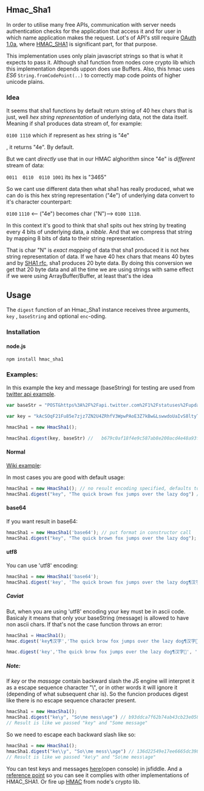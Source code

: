 ## Hmac_Sha1


In order to utilise many free APIs, communication with server needs authentication checks for the application that access it and for user in which name application makes the request. Lot's of API's still require [OAuth 1.0a](https://oauth.net/core/1.0a/#anchor15), where [HMAC_SHA1](https://en.wikipedia.org/wiki/Hash-based_message_authentication_code#Implementation) is significant part, for that purpose. 

This implementation uses only plain javascript strings so that is what it expects to pass it. Although sha1 function from nodes core crypto lib which this implementation depends uppon does use Buffers.
 Also, this hmac uses *ES6* `String.fromCodePoint(..)` to correctly map code points of higher unicode plains. 

### Idea

It seems that sha1 functions by default return string of 40 hex chars that is just, well *hex string representation* of underlying data, not the data itself. Meaning if sha1 produces data stream of, for example:

`0100 1110` which if represent as hex string is "4e"

, it returns "4e". By default.

But we cant *directly* use that in our HMAC alghorithm since "4e" is *different* stream of data:

`0011  0110  0110 1001` its hex is "3465"

So we cant use different data then what sha1 has really produced, what we can do is this hex string representation ("4e") of underlying data convert to it's character counterpart:

`0100` `1110` <-- ("4e") becomes char ("N")--> `0100 1110`.

In this context it's good to think that sha1 spits out hex string by treating every 4 bits of underlying data, a *nibble*. And that we compress that string by mapping 8 bits of data to their string representation.

That is char "N" is *exact mapping* of data that sha1 produced it is not hex string representation of data. If we have 40 hex chars that means 40 bytes and by [SHA1 rfc](https://tools.ietf.org/html/rfc2104), sha1 produces 20 byte data. By doing this conversion we get that 20 byte data and all the time we are using strings with same effect if we were using ArrayBuffer/Buffer, at least that's the idea

## Usage

The `digest` function of an Hmac_Sha1 instance receives three arguments, `key` , `baseString` and optional `enc`-oding.

### Installation
#### node.js
`npm install hmac_sha1`

### Examples:
In this example the key and message (baseString) for testing are used from [twitter api example](https://dev.twitter.com/oauth/overview/creating-signatures).

```javascript
var baseStr = "POST&https%3A%2F%2Fapi.twitter.com%2F1%2Fstatuses%2Fupdate.json&include_entities%3Dtrue%26oauth_consumer_key%3Dxvz1evFS4wEEPTGEFPHBog%26oauth_nonce%3DkYjzVBB8Y0ZFabxSWbWovY3uYSQ2pTgmZeNu2VS4cg%26oauth_signature_method%3DHMAC-SHA1%26oauth_timestamp%3D1318622958%26oauth_token%3D370773112-GmHxMAgYyLbNEtIKZeRNFsMKPR9EyMZeS9weJAEb%26oauth_version%3D1.0%26status%3DHello%2520Ladies%2520%252B%2520Gentlemen%252C%2520a%2520signed%2520OAuth%2520request%2521"

var key = "kAcSOqF21Fu85e7zjz7ZN2U4ZRhfV3WpwPAoE3Z7kBw&LswwdoUaIvS8ltyTt5jkRh4J50vUPVVHtR2YPi5kE";

hmacSha1 = new HmacSha1();

hmacSha1.digest(key, baseStr) //   b679c0af18f4e9c587ab8e200acd4e48a93f8cb6
```

#### Normal
[Wiki example](https://en.wikipedia.org/wiki/Hash-based_message_authentication_code#Examples):

In most cases you are good with default usage:
```javascript
hmacSha1 = new HmacSha1(); // no result encoding specified, defaults to 'hex'
hmacSha1.digest("key", "The quick brown fox jumps over the lazy dog") // de7c9b85b8b78aa6bc8a7a36f70a90701c9db4d9
```
#### base64
If you want result in base64:
```javascript
hmacSha1 = new HmacSha1('base64'); // put format in constructor call
hmacSha1.digest("key", "The quick brown fox jumps over the lazy dog"); // 3nybhbi3iqa8ino29wqQcBydtNk=
```
#### utf8
You can use 'utf8' encoding:
```javascript
hmacSha1 = new HmacSha1('base64');
hmacSha1.digest('key', 'The quick brown fox jumps over the lazy dog¶汉字💩', 'utf8'); // LYsDRV73mlS0VAkq5WSr915Nnu4=                                                                            
```
##### Caviat
But, when you are using 'utf8' encoding your key must be in ascii code. Basicaly it means that only your baseString (message) is allowed to have non ascii chars. If that's not the case function throws an error:
```javascript
hmacSha1 = HmacSha1();
hmac.digest('key¶汉字','The quick brow fox jumps over the lazy dog¶汉字💩', 'utf8' ) // Error 

hmac.digest('key','The quick brow fox jumps over the lazy dog¶汉字💩', 'utf8' ) // LYsDRV73mlS0VAkq5WSr915Nnu4=

```
##### Note:
If *key* or the *massage* contain backward slash the JS engine will interpret it as a escape sequence character "\\", or in other words it will ignore it (depending of what subsequent char is). So the funcion produces digest like there is no escape sequence character present.


```javascript
hmacSha1 = new HmacSha1();
hmacSha1.digest("ke\y", "So\me mess\age") // b93ddca7f62b74ab43cb23e0581a05d50a27b9e9
// Result is like we passed "key" and "Some message"
```

So we need to escape each backward slash like so:


```javascript
hmacSha1 = new HmacSha1();
hmacSha1.digest("ke\\y", "So\\me mess\\age") // 136d22549e17ee6665dc398bbba43c5e912e3e92
// Result is like we passed "ke\y" and "So\me mess\age"
```
You can test keys and messages [here](https://jsfiddle.net/dzh5euo4/3/)(open console) in jsfiddle. 
And a [reference point](https://caligatio.github.io/jsSHA/) so you can see it complies with other implementations of HMAC_SHA1. Or fire up [HMAC](https://nodejs.org/api/crypto.html#crypto_class_hmac) from node's crypto lib.


